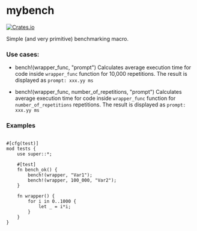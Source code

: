 # mybench

[![Crates.io](https://img.shields.io/crates/l/toolbox.svg)](https://github.com/dvshapkin/mybench/LICENSE)

Simple (and very primitive) benchmarking macro.

### Use cases:

- bench!(wrapper_func, "prompt")
    Сalculates average execution time for code inside `wrapper_func` function for 10,000 repetitions.
    The result is displayed as `prompt: xxx.yy ms`

- bench!(wrapper_func, number_of_repetitions, "prompt")
    Сalculates average execution time for code inside `wrapper_func` function for `number_of_repetitions` repetitions.
    The result is displayed as `prompt: xxx.yy ms`

### Examples

<pre><code>
#[cfg(test)]
mod tests {
    use super::*;

    #[test]
    fn bench_ok() {
        bench!(wrapper, "Var1");
        bench!(wrapper, 100_000, "Var2");
    }

    fn wrapper() {
        for i in 0..1000 {
            let _ = i*i;
        }
    }
}
</code></pre>
